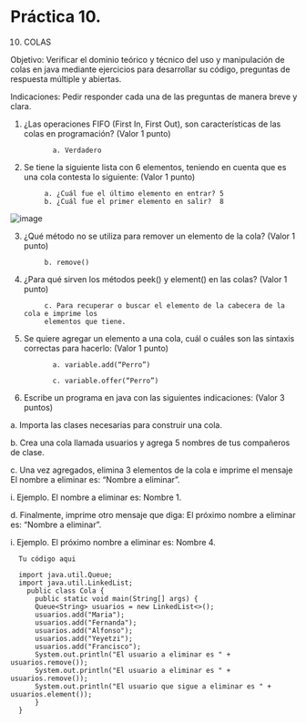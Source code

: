 # Práctica 10.

10. COLAS

Objetivo: Verificar el dominio teórico y técnico del uso y manipulación de colas en java
mediante ejercicios para desarrollar su código, preguntas de respuesta múltiple y
abiertas.

Indicaciones: Pedir responder cada una de las preguntas de manera breve y clara.

1. ¿Las operaciones FIFO (First In, First Out), son características de las colas en
programación? (Valor 1 punto)

              a. Verdadero
              

2. Se tiene la siguiente lista con 6 elementos, teniendo en cuenta que es una cola
contesta lo siguiente: (Valor 1 punto)

            a. ¿Cuál fue el último elemento en entrar? 5
            b. ¿Cuál fue el primer elemento en salir?  8
            
![image](https://user-images.githubusercontent.com/91554777/181846519-d3a5f664-1e13-4f1d-be3d-30d232fb5f2e.png)

3. ¿Qué método no se utiliza para remover un elemento de la cola? (Valor 1 punto)

            
            b. remove()
            

4. ¿Para qué sirven los métodos peek() y element() en las colas? (Valor 1 punto)

            c. Para recuperar o buscar el elemento de la cabecera de la cola e imprime los
            elementos que tiene.
            

5. Se quiere agregar un elemento a una cola, cuál o cuáles son las sintaxis correctas
para hacerlo: (Valor 1 punto)

              a. variable.add(“Perro”)
              
              c. variable.offer(“Perro”)


6. Escribe un programa en java con las siguientes indicaciones: (Valor 3 puntos)

a. Importa las clases necesarias para construir una cola.

b. Crea una cola llamada usuarios y agrega 5 nombres de tus compañeros de
clase.

c. Una vez agregados, elimina 3 elementos de la cola e imprime el mensaje El
nombre a eliminar es: “Nombre a eliminar”.

i. Ejemplo. El nombre a eliminar es: Nombre 1.

d. Finalmente, imprime otro mensaje que diga: El próximo nombre a eliminar
es: “Nombre a eliminar”.

i. Ejemplo. El próximo nombre a eliminar es: Nombre 4.

      Tu código aqui

      import java.util.Queue;
      import java.util.LinkedList;
        public class Cola {
          public static void main(String[] args) {
          Queue<String> usuarios = new LinkedList<>();
          usuarios.add("Maria");
          usuarios.add("Fernanda");
          usuarios.add("Alfonso");
          usuarios.add("Yeyetzi");
          usuarios.add("Francisco");
          System.out.println("El usuario a eliminar es " + usuarios.remove());
          System.out.println("El usuario a eliminar es " + usuarios.remove());
          System.out.println("El usuario que sigue a eliminar es " + usuarios.element());
          }
      }
